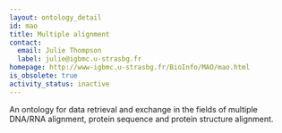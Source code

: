 ```yaml
---
layout: ontology_detail
id: mao
title: Multiple alignment
contact:
  email: Julie Thompson
  label: julie@igbmc.u-strasbg.fr
homepage: http://www-igbmc.u-strasbg.fr/BioInfo/MAO/mao.html
is_obsolete: true
activity_status: inactive
---
```


An ontology for data retrieval and exchange in the fields of multiple DNA/RNA  alignment, protein sequence and protein structure alignment.
